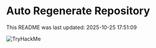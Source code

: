 # Auto Regenerate Repository

This README was last updated: 2025-10-25 17:51:09

 ![TryHackMe](https://tryhackme.com/badge/533634)